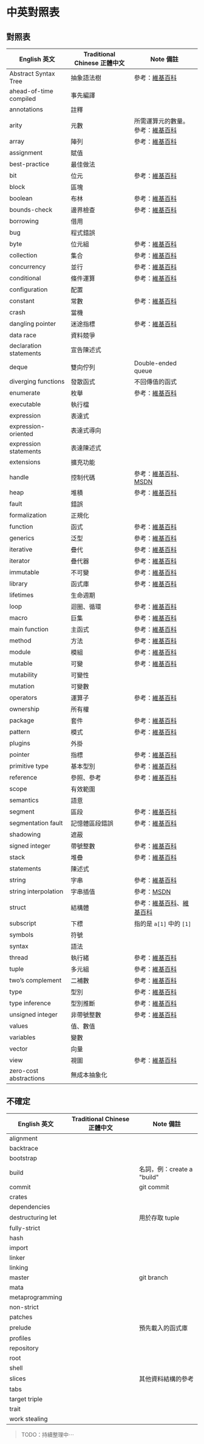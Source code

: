 # 中英對照表

## 對照表

English 英文           | Traditional Chinese 正體中文  | Note 備註
------------           |-----------------------------  |----------
Abstract Syntax Tree   | 抽象語法樹                    | 參考：[維基百科][AST]
ahead-of-time compiled | 事先編譯                      |
annotations            | 註釋                          |
arity                  | 元數                          | 所需運算元的數量。參考：[維基百科][arity]
array                  | 陣列                          | 參考：[維基百科][array]
assignment             | 賦值                          |
best-practice          | 最佳做法                      |
bit                    | 位元                          | 參考：[維基百科][bit]
block                  | 區塊                          |
boolean                | 布林                          | 參考：[維基百科][boolean]
bounds-check           | 邊界檢查                      | 參考：[維基百科][bounds-check]
borrowing              | 借用                          |
bug                    | 程式錯誤                      |
byte                   | 位元組                        | 參考：[維基百科][byte]
collection             | 集合                          | 參考：[維基百科][collection]
concurrency            | 並行                          | 參考：[維基百科][concurrency]
conditional            | 條件運算                      | 參考：[維基百科][conditional]
configuration          | 配置                          |
constant               | 常數                          | 參考：[維基百科][constant]
crash                  | 當機                          |
dangling pointer       | 迷途指標                      | 參考：[維基百科][dangling pointer]
data race              | 資料競爭                      |
declaration statements | 宣告陳述式                    |
deque                  | 雙向佇列                      | Double-ended queue
diverging functions    | 發散函式                      | 不回傳值的函式
enumerate              | 枚舉                          | 參考：[維基百科][enumerate]
executable             | 執行檔                        |
expression             | 表達式                        |
expression-oriented    | 表達式導向                    |
expression statements  | 表達陳述式                    |
extensions             | 擴充功能                      |
handle                 | 控制代碼                      | 參考：[維基百科][handle]、[MSDN][handle_2]
heap                   | 堆積                          | 參考：[維基百科][heap]
fault                  | 錯誤                          |
formalization          | 正規化                        |
function               | 函式                          | 參考：[維基百科][function]
generics               | 泛型                          | 參考：[維基百科][generics]
iterative              | 疊代                          | 參考：[維基百科][iterative]
iterator               | 疊代器                        | 參考：[維基百科][iterator]
immutable              | 不可變                        | 參考：[維基百科][immutable]
library                | 函式庫                        | 參考：[維基百科][library]
lifetimes              | 生命週期                      |
loop                   | 迴圈、循環                    | 參考：[維基百科][loop]
macro                  | 巨集                          | 參考：[維基百科][macro]
main function          | 主函式                        | 參考：[維基百科][main function]
method                 | 方法                          | 參考：[維基百科][method]
module                 | 模組                          | 參考：[維基百科][module]
mutable                | 可變                          | 參考：[維基百科][immutable]
mutability             | 可變性                        |
mutation               | 可變數                        |
operators              | 運算子                        | 參考：[維基百科][operators]
ownership              | 所有權                        |
package                | 套件                          | 參考：[維基百科][package]
pattern                | 模式                          | 參考：[維基百科][pattern]
plugins                | 外掛                          |
pointer                | 指標                          | 參考：[維基百科][pointer]
primitive type         | 基本型別                      | 參考：[維基百科][primitive type]
reference              | 參照、參考                    | 參考：[維基百科][reference]
scope                  | 有效範圍                      |
semantics              | 語意                          |
segment                | 區段                          | 參考：[維基百科][segment]
segmentation fault     | 記憶體區段錯誤                | 參考：[維基百科][segmentation fault]
shadowing              | 遮蔽                          |
signed integer         | 帶號整數                      | 參考：[維基百科][integer]
stack                  | 堆疊                          | 參考：[維基百科][stack]
statements             | 陳述式                        |
string                 | 字串                          | 參考：[維基百科][string]
string interpolation   | 字串插值                      | 參考：[MSDN][string interpolation]
struct                 | 結構體                        | 參考：[維基百科][struct]、[維基百科][struct_2]
subscript              | 下標                          | 指的是 `a[1]` 中的 `[1]`
symbols                | 符號                          |
syntax                 | 語法                          |
thread                 | 執行緒                        | 參考：[維基百科][thread]
tuple                  | 多元組                        | 參考：[維基百科][tuple]
two’s complement       | 二補數                        | 參考：[維基百科][two’s complement]
type                   | 型別                          | 參考：[維基百科][type]
type inference         | 型別推斷                      | 參考：[維基百科][type inference]
unsigned integer       | 非帶號整數                    | 參考：[維基百科][integer]
values                 | 值、數值                      |
variables              | 變數                          |
vector                 | 向量                          |
view                   | 視圖                          | 參考：[維基百科][view]
zero-cost abstractions | 無成本抽象化                  |


[AST]: https://zh.wikipedia.org/zh-tw/%E6%8A%BD%E8%B1%A1%E8%AA%9E%E6%B3%95%E6%A8%B9
[arity]: https://zh.wikipedia.org/zh-tw/%E5%85%83%E6%95%B0
[array]: https://zh.wikipedia.org/zh-tw/%E6%95%B0%E7%BB%84
[bit]: https://zh.wikipedia.org/zh-tw/%E4%BD%8D%E5%85%83
[boolean]: https://zh.wikipedia.org/wiki/%E5%B8%83%E7%88%BE_(%E6%95%B8%E6%93%9A%E9%A1%9E%E5%9E%8B)
[bounds-check]: https://zh.wikipedia.org/zh-tw/%E8%BE%B9%E7%95%8C%E6%A3%80%E6%9F%A5
[byte]: https://zh.wikipedia.org/zh-tw/%E5%AD%97%E8%8A%82
[collection]: https://zh.wikipedia.org/zh-tw/%E9%9B%86%E5%90%88_(%E8%AE%A1%E7%AE%97%E6%9C%BA%E7%A7%91%E5%AD%A6)
[concurrency]: https://zh.wikipedia.org/zh-tw/%E5%B9%B6%E5%8F%91%E8%AE%A1%E7%AE%97
[conditional]: https://zh.wikipedia.org/zh-tw/%E6%A2%9D%E4%BB%B6%E9%81%8B%E7%AE%97%E5%BC%8F
[constant]: https://zh.wikipedia.org/zh-tw/%E5%B8%B8%E6%95%B0
[dangling pointer]: https://zh.wikipedia.org/zh-tw/%E8%BF%B7%E9%80%94%E6%8C%87%E9%92%88
[enumerate]: https://zh.wikipedia.org/zh-tw/%E6%9E%9A%E4%B8%BE
[handle]: https://zh.wikipedia.org/zh-tw/%E5%8F%A5%E6%9F%84
[handle_2]: https://msdn.microsoft.com/zh-tw/library/yk97tc08.aspx
[heap]: https://zh.wikipedia.org/zh-tw/%E5%A0%86_(%E6%95%B0%E6%8D%AE%E7%BB%93%E6%9E%84)
[function]: https://zh.wikipedia.org/zh-tw/%E5%AD%90%E7%A8%8B%E5%BA%8F
[generics]: https://zh.wikipedia.org/zh-tw/%E6%B3%9B%E5%9E%8B
[integer]: https://zh.wikipedia.org/zh-tw/%E6%95%B4%E6%95%B0_(%E8%AE%A1%E7%AE%97%E6%9C%BA%E7%A7%91%E5%AD%A6)
[iterative]: https://zh.wikipedia.org/zh-tw/%E8%BF%AD%E4%BB%A3
[iterator]: https://zh.wikipedia.org/zh-tw/%E8%BF%AD%E4%BB%A3%E5%99%A8
[immutable]: https://zh.wikipedia.org/zh-tw/%E4%B8%8D%E5%8F%AF%E8%AE%8A%E7%89%A9%E4%BB%B6
[library]: https://zh.wikipedia.org/zh-tw/%E5%87%BD%E5%BC%8F%E5%BA%AB
[loop]: https://zh.wikipedia.org/zh-tw/%E6%8E%A7%E5%88%B6%E6%B5%81%E7%A8%8B#.E8.BF.B4.E5.9C.88
[macro]: https://zh.wikipedia.org/zh-tw/%E5%B7%A8%E9%9B%86
[main function]: https://zh.wikipedia.org/zh-tw/%E4%B8%BB%E5%87%BD%E5%BC%8F
[method]: https://zh.wikipedia.org/zh-tw/%E6%96%B9%E6%B3%95_(%E9%9B%BB%E8%85%A6%E7%A7%91%E5%AD%B8)
[module]: https://zh.wikipedia.org/zh-tw/%E6%A8%A1%E7%B5%84_(%E7%A8%8B%E5%BC%8F%E8%A8%AD%E8%A8%88)
[operators]: https://zh.wikipedia.org/zh-tw/C%E5%92%8CC%2B%2B%E9%81%8B%E7%AE%97%E5%AD%90
[package]: https://zh.wikipedia.org/zh-tw/%E8%BD%AF%E4%BB%B6%E5%8C%85
[pattern]: https://zh.wikipedia.org/zh-tw/%E8%AE%BE%E8%AE%A1%E6%A8%A1%E5%BC%8F_(%E8%AE%A1%E7%AE%97%E6%9C%BA)
[pointer]: https://zh.wikipedia.org/zh-tw/%E6%8C%87%E6%A8%99_(%E9%9B%BB%E8%85%A6%E7%A7%91%E5%AD%B8)
[primitive type]: https://zh.wikipedia.org/zh-tw/%E5%8E%9F%E5%A7%8B%E5%9E%8B%E5%88%A5
[reference]: https://zh.wikipedia.org/zh-tw/%E5%8F%83%E7%85%A7
[segment]: https://zh.wikipedia.org/zh-tw/%E8%A8%98%E6%86%B6%E9%AB%94%E5%88%86%E6%AE%B5
[segmentation fault]: https://zh.wikipedia.org/zh-tw/%E8%A8%98%E6%86%B6%E9%AB%94%E5%8D%80%E6%AE%B5%E9%8C%AF%E8%AA%A4
[stack]: https://zh.wikipedia.org/zh-tw/%E5%A0%86%E6%A0%88
[string]: https://zh.wikipedia.org/zh-tw/%E5%AD%97%E7%AC%A6%E4%B8%B2
[string interpolation]: https://msdn.microsoft.com/zh-tw/library/dn961160.aspx
[struct]: https://zh.wikipedia.org/zh-tw/C%2B%2B%E7%B1%BB
[struct_2]: https://zh.wikipedia.org/zh-tw/%E7%BB%93%E6%9E%84%E4%BD%93_(C%E8%AF%AD%E8%A8%80)
[thread]: https://zh.wikipedia.org/zh-tw/%E7%BA%BF%E7%A8%8B
[tuple]: https://zh.wikipedia.org/zh-tw/%E5%A4%9A%E5%85%83%E7%BB%84
[two’s complement]: https://zh.wikipedia.org/zh-tw/%E4%BA%8C%E8%A3%9C%E6%95%B8
[type]: https://zh.wikipedia.org/zh-tw/%E8%B3%87%E6%96%99%E9%A1%9E%E5%9E%8B
[type inference]: https://zh.wikipedia.org/zh-tw/%E7%B1%BB%E5%9E%8B%E6%8E%A8%E8%AE%BA
[view]: https://zh.wikipedia.org/zh-tw/%E8%A7%86%E5%9B%BE


## 不確定

English 英文           | Traditional Chinese 正體中文  | Note 備註
------------           |-----------------------------  |----------
alignment              |                               |
backtrace              |                               |
bootstrap              |                               |
build                  |                               | 名詞，例：create a "build"
commit                 |                               | git commit
crates                 |                               |
dependencies           |                               |
destructuring let      |                               | 用於存取 tuple
fully-strict           |                               |
hash                   |                               |
import                 |                               |
linker                 |                               |
linking                |                               |
master                 |                               | git branch
mata                   |                               |
metaprogramming        |                               |
non-strict             |                               |
patches                |                               |
prelude                |                               | 預先載入的函式庫
profiles               |                               |
repository             |                               |
root                   |                               |
shell                  |                               |
slices                 |                               | 其他資料結構的參考
tabs                   |                               |
target triple          |                               |
trait                  |                               |
work stealing          |                               |


> TODO：持續整理中⋯
